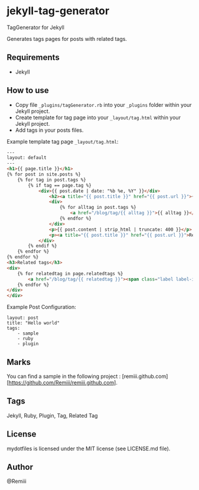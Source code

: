 # jekyll-tag-generator

TagGenerator for Jekyll


Generates tags pages for posts with related tags.

## Requirements

* Jekyll

## How to use

* Copy file `_plugins/tagGenerator.rb` into your `_plugins` folder within your Jekyll project.
* Create template for tag page into your `_layout/tag.html` within your Jekyll project.
* Add tags in your posts files.

Example template tag page `_layout/tag.html`:

```html
---
layout: default
---
<h1>{{ page.title }}</h1>
{% for post in site.posts %}
    {% for tag in post.tags %}
        {% if tag == page.tag %}
            <div>{{ post.date | date: "%b %e, %Y" }}</div>
                <h2><a title="{{ post.title }}" href="{{ post.url }}">{{ post.title | truncate: 50 }}</a></h2>
                <div>
                    {% for alltag in post.tags %}
                        <a href="/blog/tag/{{ alltag }}">{{ alltag }}</a>
                    {% endfor %}
                </div>
                <p>{{ post.content | strip_html | truncate: 400 }}</p>
                <p><a title="{{ post.title }}" href="{{ post.url }}">Read more</a></p>
            </div>
        {% endif %}
    {% endfor %}
{% endfor %}
<h3>Related tags</h3>
<div>
    {% for relatedtag in page.relatedtags %}
        <a href="/blog/tag/{{ relatedtag }}"><span class="label label-info">{{ relatedtag }}</span></a>
    {% endfor %}
</div>
</div>
```

Example Post Configuration:

```
layout: post
title: "Hello world"
tags:
    - sample
    - ruby
    - plugin
```

## Marks

You can find a sample in the following project : [remiii.github.com][https://github.com/Remiii/remiii.github.com].

## Tags

Jekyll, Ruby, Plugin, Tag, Related Tag

## License

mydotfiles is licensed under the MIT license (see LICENSE.md file).

## Author

@Remiii

